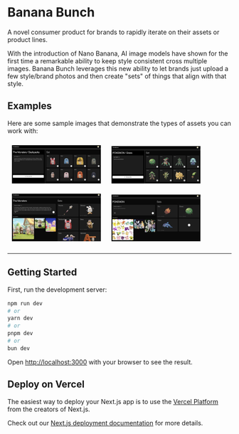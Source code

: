 # Banana Bunch

A novel consumer product for brands to rapidly iterate on their assets or product lines.

With the introduction of Nano Banana, AI image models have shown for the first time a remarkable ability to keep style consistent cross multiple images. Banana Bunch leverages this new ability to let brands just upload a few style/brand photos and then create "sets" of things that align with that style.

## Examples

Here are some sample images that demonstrate the types of assets you can work with:

<div >
  <img src="public/backpack.png" alt="Backpack Example" width="200" style="margin: 10px;">
  <img src="public/grass.png" alt="Grass Example" width="200" style="margin: 10px;">
  <img src="public/labubu.png" alt="Labubu Character Example" width="200" style="margin: 10px;">
  <img src="public/poke.png" alt="Poke Example" width="200" style="margin: 10px;">
</div>

-----
## Getting Started

First, run the development server:

```bash
npm run dev
# or
yarn dev
# or
pnpm dev
# or
bun dev
```

Open [http://localhost:3000](http://localhost:3000) with your browser to see the result.

## Deploy on Vercel

The easiest way to deploy your Next.js app is to use the [Vercel Platform](https://vercel.com/new?utm_medium=default-template&filter=next.js&utm_source=create-next-app&utm_campaign=create-next-app-readme) from the creators of Next.js.

Check out our [Next.js deployment documentation](https://nextjs.org/docs/app/building-your-application/deploying) for more details.
